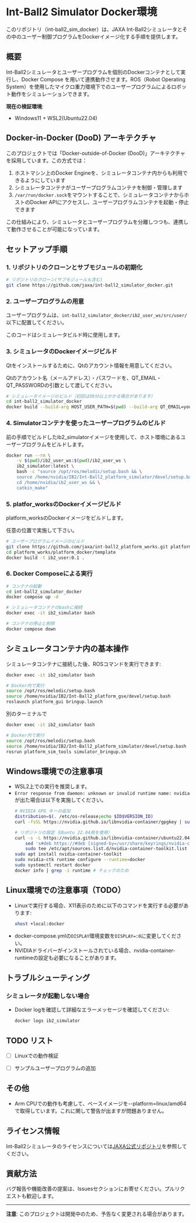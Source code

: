 # Int-Ball2 Simulator Docker環境

このリポジトリ（int-ball2_sim_docker）は、JAXA Int-Ball2シミュレータとその中のユーザー制御プログラムをDockerイメージ化する手順を提供します。

## 概要

Int-Ball2シミュレータとユーザープログラムを個別のDockerコンテナとして実行し、Docker Compose を用いて連携動作させます。ROS（Robot Operating System）を使用したマイクロ重力環境下でのユーザープログラムによるロボット動作をシミュレーションできます。

**現在の検証環境**: 
* Windows11 + WSL2(Ubuntu22.04)

## Docker-in-Docker (DooD) アーキテクチャ

このプロジェクトでは「Docker-outside-of-Docker (DooD)」アーキテクチャを採用しています。この方式では：

1. ホストマシン上のDocker Engineを、シミュレータコンテナ内からも利用できるようにしています
2. シミュレータコンテナがユーザープログラムコンテナを制御・管理します
3. `/var/run/docker.sock`をマウントすることで、シミュレータコンテナからホストのDocker APIにアクセスし、ユーザープログラムコンテナを起動・停止できます

この仕組みにより、シミュレータとユーザープログラムを分離しつつも、連携して動作させることが可能になっています。

## セットアップ手順

### 1. リポジトリのクローンとサブモジュールの初期化

```bash
# リポジトリのクローン(サブモジュールも含む)
git clone https://github.com/jaxa/int-ball2_simulator_docker.git
```

### 2. ユーザープログラムの用意
ユーザープログラムは、`int-ball2_simulator_docker/ib2_user_ws/src/user/`以下に配置してください。

このコードはシミュレータビルド時に使用します。

### 3. シミュレータのDockerイメージビルド
Qtをインストールするために、Qtのアカウント情報を用意してください。

Qtのアカウント名（メールアドレス）・パスワードを、QT_EMAIL・QT_PASSWORDの引数として渡してください。

```bash
# シミュレータイメージのビルド（初回は30分以上かかる場合があります）
cd int-ball2_simulator_docker
docker build --build-arg HOST_USER_PATH=$(pwd) --build-arg QT_EMAIL=your.email@example.com --build-arg QT_PASSWORD=your_password -t ib2_simulator:latest .
```

### 4. Simulatorコンテナを使ったユーザープログラムのビルド
前の手順でビルドしたib2_simulatorイメージを使用して、ホスト環境にあるユーザープログラムをビルドします。

```bash
docker run --rm \
    -v $(pwd)/ib2_user_ws:$(pwd)/ib2_user_ws \
    ib2_simulator:latest \
    bash -c "source /opt/ros/melodic/setup.bash && \
    source /home/nvidia/IB2/Int-Ball2_platform_simulator/devel/setup.bash && \
    cd /home/nvidia/ib2_user_ws && \
    catkin_make"
```

### 5. platfor_worksのDockerイメージビルド
platform_worksのDockerイメージをビルドします。

任意の位置で実施して下さい。

```bash
# ユーザープログラムイメージのビルド
git clone https://github.com/jaxa/int-ball2_platform_works.git platform_works
cd platform_works/platform_docker/template
docker build -t ib2_user:0.1 .
```

### 6. Docker Composeによる実行

```bash
# コンテナの起動
cd int-ball2_simulator_docker
docker compose up -d

# シミュレータコンテナのbashに接続
docker exec -it ib2_simulator bash

# コンテナの停止と削除
docker compose down
```

## シミュレータコンテナ内の基本操作

シミュレータコンテナに接続した後、ROSコマンドを実行できます:

```bash
docker exec -it ib2_simulator bash

# Docker内で実行
source /opt/ros/melodic/setup.bash
source /home/nvidia/IB2/Int-Ball2_platform_gse/devel/setup.bash
roslaunch platform_gui bringup.launch
```

別のターミナルで
```bash
docker exec -it ib2_simulator bash

# Docker内で実行
source /opt/ros/melodic/setup.bash
source /home/nvidia/IB2/Int-Ball2_platform_simulator/devel/setup.bash
rosrun platform_sim_tools simulator_bringup.sh
```

## Windows環境での注意事項

- WSL2上での実行を推奨します。
- `Error response from daemon: unknown or invalid runtime name: nvidia`が出た場合は以下を実施してください。
    ```bash
    # NVIDIA GPG キーの追加
    distribution=$(. /etc/os-release;echo $ID$VERSION_ID)
    curl -fsSL https://nvidia.github.io/libnvidia-container/gpgkey | sudo gpg --dearmor -o /usr/share/keyrings/nvidia-container-toolkit-keyring.gpg

    # リポジトリの設定（Ubuntu 22.04用を使用）
    curl -s -L https://nvidia.github.io/libnvidia-container/ubuntu22.04/libnvidia-container.list | \
        sed 's#deb https://#deb [signed-by=/usr/share/keyrings/nvidia-container-toolkit-keyring.gpg] https://#g' | \
        sudo tee /etc/apt/sources.list.d/nvidia-container-toolkit.list
    sudo apt install nvidia-container-toolkit
    sudo nvidia-ctk runtime configure --runtime=docker
    sudo systemctl restart docker
    docker info | grep -i runtime # チェックのため
    ```

## Linux環境での注意事項（TODO）

- Linuxで実行する場合、X11表示のために以下のコマンドを実行する必要があります:
  ```bash
  xhost +local:docker
  ```
- docker-compose.ymlの`DISPLAY`環境変数を`DISPLAY=:0`に変更してください。
- NVIDIAドライバーがインストールされている場合、nvidia-container-runtimeの設定も必要になることがあります。

## トラブルシューティング

### シミュレータが起動しない場合

- Docker logを確認して詳細なエラーメッセージを確認してください:
  ```bash
  docker logs ib2_simulator
  ```

## TODO リスト

- [ ] Linuxでの動作検証
- [ ] サンプルユーザープログラムの追加


## その他
* Arm CPUでの動作も考慮して、ベースイメージを--platform=linux/amd64で取得しています。これに関して警告が出ますが問題ありません。

## ライセンス情報

Int-Ball2シミュレータのライセンスについては[JAXA公式リポジトリ](https://github.com/jaxa/int-ball2_simulator)を参照してください。

## 貢献方法

バグ報告や機能改善の提案は、Issuesセクションにお寄せください。プルリクエストも歓迎します。

---

**注意**: このプロジェクトは開発中のため、予告なく変更される場合があります。




